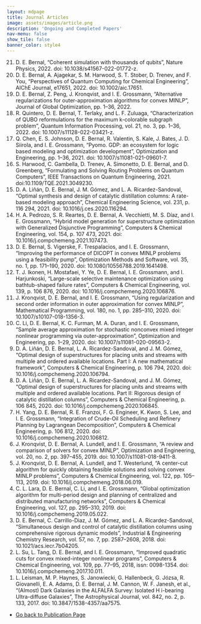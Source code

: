 ```yaml
---
layout: mdpage
title: Journal Articles
image: assets/images/article.png
description: 'Ongoing and Completed Papers'
nav-menu: false
show_tile: false
banner_color: style4
---
```


<ol reversed>
    <li> D. E. Bernal, “Coherent simulation with thousands of qubits”, Nature Physics, 2022. doi:
    10.1038/s41567-022-01772-z.</li>
    <li> D. E. Bernal, A. Ajagekar, S. M. Harwood, S. T. Stober, D. Trenev, and F. You, “Perspectives of Quantum Computing for Chemical Engineering”, AIChE Journal, e17651, 2022. doi: 10.1002/aic.17651.</li>
    <li> D. E. Bernal, Z. Peng, J. Kronqvist, and I. E. Grossmann, “Alternative regularizations for outer-approximation algorithms for convex MINLP”, Journal of Global Optimization, pp. 1–36, 2022.</li>
    <li> R. Quintero, D. E. Bernal, T. Terlaky, and L. F. Zuluaga, “Characterization of QUBO reformulations for the maximum k-colorable subgraph problem”, Quantum Information Processing, vol. 21, no. 3, pp. 1–36, 2022. doi: 10.1007/s11128-022-03421-z.</li>
    <li> Q. Chen, E. S. Johnson, D. E. Bernal, R. Valentin, S. Kale, J. Bates, J. D. Siirola, and I. E. Grossmann, “Pyomo. GDP: an ecosystem for logic based modeling and optimization development”, Optimization and Engineering, pp. 1–36, 2021. doi: 10.1007/s11081-021-09601-7.</li>
    <li> S. Harwood, C. Gambella, D. Trenev, A. Simonetto, D. E. Bernal, and D. Greenberg, “Formulating and Solving Routing Problems on Quantum Computers”, IEEE Transactions on Quantum Engineering, 2021. doi:10.1109/TQE.2021.3049230.</li>
    <li> D. A. Liñán, D. E. Bernal, J. M. Gómez, and L. A. Ricardez-Sandoval, “Optimal synthesis and design of catalytic distillation columns: A rate-based modeling approach”, Chemical Engineering Science, vol. 231, p. 116 294, 2021. doi: 10.1016/j.ces.2020.116294.</li>
    <li> H. A. Pedrozo, S. R. Reartes, D. E. Bernal, A. Vecchietti, M. S. Dı́az, and I. E. Grossmann, “Hybrid model generation for superstructure optimization with Generalized Disjunctive Programming”, Computers & Chemical Engineering, vol. 154, p. 107 473, 2021. doi: 10.1016/j.compchemeng.2021.107473.</li>
    <li> D. E. Bernal, S. Vigerske, F. Trespalacios, and I. E. Grossmann, “Improving the performance of DICOPT in convex MINLP problems using a feasibility pump”, Optimization Methods and Software, vol. 35, no. 1, pp. 171–190, 2020. doi: 10.1080/10556788.2019.1641498.</li>
    <li> T. J. Ikonen, H. Mostafaei, Y. Ye, D. E. Bernal, I. E. Grossmann, and I. Harjunkoski, “Large-scale selective maintenance optimization using bathtub-shaped failure rates”, Computers & Chemical Engineering, vol. 139, p. 106 876, 2020. doi: 10.1016/j.compchemeng.2020.106876.</li>
    <li> J. Kronqvist, D. E. Bernal, and I. E. Grossmann, “Using regularization and second order information in outer approximation for convex MINLP”, Mathematical Programming, vol. 180, no. 1, pp. 285–310, 2020. doi: 10.1007/s10107-018-1356-3.</li>
    <li> C. Li, D. E. Bernal, K. C. Furman, M. A. Duran, and I. E. Grossmann, “Sample average approximation for stochastic nonconvex mixed integer nonlinear programming via outer-approximation”, Optimization and Engineering, pp. 1–29, 2020. doi: 10.1007/s11081-020-09563-2.</li>
    <li> D. A. Liñán, D. E. Bernal, L. A. Ricardez-Sandoval, and J. M. Gómez, “Optimal design of superstructures for placing units and streams with multiple and ordered available locations. Part I: A new mathematical framework”, Computers & Chemical Engineering, p. 106 794, 2020. doi: 10.1016/j.compchemeng.2020.106794.</li>
    <li> D. A. Liñán, D. E. Bernal, L. A. Ricardez-Sandoval, and J. M. Gómez, “Optimal design of superstructures for placing units and streams with multiple and ordered available locations. Part II: Rigorous design of catalytic distillation columns”, Computers & Chemical Engineering, p. 106 845, 2020. doi: 10.1016/j.compchemeng.2020.106845.</li>
    <li> H. Yang, D. E. Bernal, R. E. Franzoi, F. G. Engineer, K. Kwon, S. Lee, and I. E. Grossmann, “Integration of Crude-Oil Scheduling and Refinery Planning by Lagrangean Decomposition”, Computers & Chemical Engineering, p. 106 812, 2020. doi: 10.1016/j.compchemeng.2020.106812.</li>
    <li> J. Kronqvist, D. E. Bernal, A. Lundell, and I. E. Grossmann, “A review and comparison of solvers for convex MINLP”, Optimization and Engineering, vol. 20, no. 2, pp. 397–455, 2019. doi: 10.1007/s11081-018-9411-8.</li>
    <li> J. Kronqvist, D. E. Bernal, A. Lundell, and T. Westerlund, “A center-cut algorithm for quickly obtaining feasible solutions and solving convex MINLP problems”, Computers & Chemical Engineering, vol. 122, pp. 105–113, 2019. doi: 10.1016/j.compchemeng.2018.06.019.</li>
    <li> C. L. Lara, D. E. Bernal, C. Li, and I. E. Grossmann, “Global optimization algorithm for multi-period design and planning of centralized and distributed manufacturing networks”, Computers & Chemical Engineering, vol. 127, pp. 295–310, 2019. doi: 10.1016/j.compchemeng.2019.05.022.</li>
    <li> D. E. Bernal, C. Carrillo-Diaz, J. M. Gómez, and L. A. Ricardez-Sandoval, “Simultaneous design and control of catalytic distillation columns using comprehensive rigorous dynamic models”, Industrial & Engineering Chemistry Research, vol. 57, no. 7, pp. 2587–2608, 2018. doi: 10.1021/acs.iecr.7b04205.</li>
    <li> L. Su, L. Tang, D. E. Bernal, and I. E. Grossmann, “Improved quadratic cuts for convex mixed-integer nonlinear programs”, Computers & Chemical Engineering, vol. 109, pp. 77–95, 2018, issn: 0098-1354. doi: 10.1016/j.compchemeng.2017.10.011.</li>
    <li> L. Leisman, M. P. Haynes, S. Janowiecki, G. Hallenbeck, G. Józsa, R. Giovanelli, E. A. Adams, D. E. Bernal, J. M. Cannon, W. F. Janesh, et al., “(Almost) Dark Galaxies in the ALFALFA Survey: Isolated H i-bearing Ultra-diffuse Galaxies”, The Astrophysical Journal, vol. 842, no. 2, p. 133, 2017. doi: 10.3847/1538-4357/aa7575.</li>
</ol>

<ul class="actions">
    <li><a href="/publications.html#articles" class="button icon fa-arrow-left">Go back to Publication Page</a></li>
</ul>
